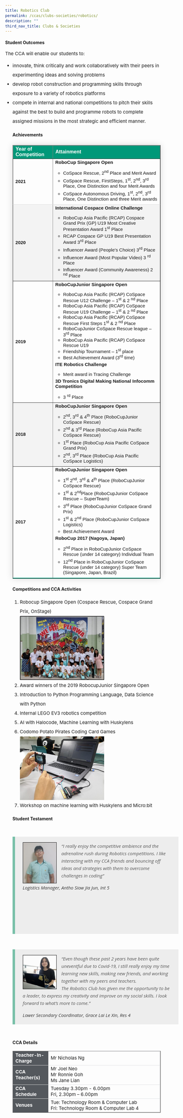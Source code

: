 ```yaml
---
title: Robotics Club
permalink: /ccas/clubs-societies/robotics/
description: ""
third_nav_title: Clubs & Societies
---
```

<h4><strong>Student Outcomes</strong></h4>
<p style="font-size:15px;">The CCA will enable our students to:</p>
<ul>
<li style="font-size:15px; line-height:2;">innovate, think critically and work collaboratively with their peers in experimenting ideas and solving problems</li>
<li style="font-size:15px; line-height:2;">develop robot construction and programming skills through exposure to a variety of robotics platforms</li>
<li style="font-size:15px; line-height:2;">compete in internal and national competitions to pitch their skills against the best to build and programme robots to complete assigned missions in the most strategic and efficient manner.</li>
	
	
<h4><strong>Achievements</strong></h4>

<table style="border-collapse: collapse;margin: 25px 0;font-size:15px;font-family: sans-serif;box-shadow: 0 0 20px rgba(0, 0, 0, 0.15);" border="1">
	
<thead style="background-color: #009879; font-weight: bold; font-size: 16px;">
	<tr>
			<td style="text-align:left;color:white;">Year of Competition</td>
			<td style="text-align:left;color:white;">Attainment</td>
		</tr>
	</thead>
<tbody>
	
<tr style="border-bottom: 1px solid #dddddd;">
<td><strong>2021</strong></td>
	<td style="font-size:15px;"><strong>RoboCup Singapore Open</strong>
		<br>
		<ul>
			<li style="font-size:15px;margin-bottom:5px;">CoSpace Rescue, 2<sup>nd</sup> Place and Merit Award</li>
                                <li style="font-size:15px;margin-bottom:5px;">CoSpace Rescue, FirstSteps, 1<sup>st</sup>, 2<sup>nd</sup>, 3<sup>rd</sup> Place, One Distinction and four Merit Awards</li>
                               <li style="font-size:15px;margin-bottom:5px;">CoSpace Autonomous Driving,  1<sup>st</sup>, 2<sup>nd</sup>, 3<sup>rd</sup> Place, One Distinction and three Merit awards</li>
		</ul>
	</td>
</tr>
															
<tr style="background-color: #f3f3f3;">
<td style="font-size:15px;"><strong>2020</strong></td>
	<td style="font-size:15px;"><strong>International Cospace Online Challenge</strong>
		<ul> 
			<li style="font-size:15px;margin-bottom:5px;">RoboCup Asia Pacific (RCAP) Cospace Grand Prix (GP) U19 Most Creative Presentation Award 1<sup>st</sup> Place</li>
                                <li style="font-size:15px;margin-bottom:5px;">RCAP Cospace GP U19 Best Presentation Award 3<sup>rd</sup> Place</li>
                                <li style="font-size:15px;margin-bottom:5px;">Influencer Award (People's Choice) 3<sup>rd</sup> Place</li>
                                <li style="font-size:15px;margin-bottom:5px;">Influencer Award (Most Popular Video) 3 <sup>rd</sup> Place</li>
                                <li style="font-size:15px;margin-bottom:5px;">Influencer Award (Community Awareness) 2 <sup>nd</sup> Place</li>
		</ul>
	</td>
</tr>

<tr>
<td style="font-size:15px;"><strong>2019</strong></td>
	<td style="font-size:15px;">
                 <strong>RoboCupJunior Singapore Open</strong>
		<ul> 
			<li style="font-size:15px;">RoboCup Asia Pacific (RCAP) CoSpace Rescue U12 Challenge – 1<sup>st</sup> &amp; 2 <sup>nd</sup> Place </li>
                                <li style="font-size:15px;">RoboCup Asia Pacific (RCAP) CoSpace Rescue U19 Challenge –  1<sup>st</sup> &amp; 2 <sup>nd</sup> Place</li>
                                <li style="font-size:15px;">RoboCup Asia Pacific (RCAP) CoSpace Rescue First Steps  1<sup>st</sup> &amp; 2 <sup>nd</sup> Place</li>
                                <li style="font-size:15px;">RoboCupJunior CoSpace Rescue league – 3<sup>rd</sup> Place</li>
                                <li style="font-size:15px;">RoboCup Asia Pacific (RCAP) CoSpace Rescue U19</li>
                                <li style="font-size:15px;">Friendship Tournament – 1<sup>st</sup> place</li>
                                <li style="font-size:15px;margin-bottom:5px;">Best Achievement Award (3<sup>rd</sup> time)</li>
	        </ul>
                <strong>ITE Robotics Challenge</strong>
		<ul> 
			<li style="font-size:15px;margin-bottom:5px;">Merit award in Tracing Challenge</li>
	        </ul>
             <strong>3D Tronics Digital Making National Infocomm Competition</strong>
		<ul> 
			<li style="font-size:15px;margin-bottom:5px;">3 <sup>rd</sup> Place</li>
	        </ul>
	</td>
</tr>

<tr style="background-color: #f3f3f3;">
<td style="font-size:15px;"><strong>2018</strong></td>
	<td style="font-size:15px;"><strong>RoboCupJunior Singapore Open</strong>
		<ul> 
			<li style="font-size:15px;margin-bottom:5px;">2<sup>nd</sup>, 3<sup>rd</sup> &amp; 4<sup>th</sup> Place (RoboCupJunior CoSpace Rescue)</li>
                                <li style="font-size:15px;margin-bottom:5px;">2<sup>nd</sup> &amp; 3<sup>rd</sup> Place (RoboCup Asia Pacific CoSpace Rescue)</li>
                                <li style="font-size:15px;margin-bottom:5px;">1<sup>st</sup> Place (RoboCup Asia Pacific CoSpace Grand Prix)</li>
                                <li style="font-size:15px;margin-bottom:5px;">2<sup>nd</sup>, 3<sup>rd</sup> Place (RoboCup Asia Pacific CoSpace Logistics)
		</li></ul>
	</td>
</tr>

<tr style="border-bottom: 2px solid #009879;">
<td style="font-size:15px;"><strong>2017</strong></td>
	<td style="font-size:15px;"><strong>RoboCupJunior Singapore Open</strong>
		<br>
		<ul> 
			<li style="font-size:15px;margin-bottom:5px;">1<sup>st</sup> 2<sup>nd</sup>, 3<sup>rd</sup> &amp; 4<sup>th</sup> Place (RoboCupJunior CoSpace Rescue)</li>
                                <li style="font-size:15px;margin-bottom:5px;">1<sup>st</sup> &amp; 2<sup>nd</sup>Place (RoboCupJunior CoSpace Rescue – SuperTeam)</li>
																	<li style="font-size:15px;margin-bottom:5px;">3<sup>rd</sup> Place (RoboCupJunior CoSpace Grand Prix)</li>
                                <li style="font-size:15px;margin-bottom:5px;">1<sup>st</sup> &amp; 2<sup>nd</sup> Place (RoboCupJunior CoSpace Logistics)</li>                                
                                <li style="font-size:15px;margin-bottom:5px;">Best Achievement Award</li>
		</ul>
	<strong>RoboCup 2017 (Nagoya, Japan)</strong>
		<br>
		<ul> 
			<li style="font-size:15px; margin-bottom:5px;">2<sup>nd</sup> Place in RoboCupJunior CoSpace Rescue (under 14 category) Individual Team</li>
                                <li style="font-size:15px;margin-bottom:5px;">12<sup>nd</sup> Place in RoboCupJunior CoSpace Rescue (under 14 category) Super Team (Singapore, Japan, Brazil)</li>
		</ul>
	</td>
</tr>
</tbody>
</table>

	
<h4><strong>Competitions and CCA Activities</strong></h4>

<ol>
<li style="font-size:15px; line-height:2;">Robocup Singapore Open (Cospace Rescue, Cospace Grand Prix, OnStage)</li>
<img style="width:60%; height:auto;" src="/images/robo1.jpg">
<li style="font-size:15px; line-height:2;">Award winners of the 2019 RobocupJunior Singapore Open</li>
<li style="font-size:15px; line-height:2;">Introduction to Python Programming Language, Data Science with Python</li>
<li style="font-size:15px; line-height:2;">Internal LEGO EV3 robotics competition</li>
<li style="font-size:15px; line-height:2;">AI with Halocode, Machine Learning with Huskylens</li>
<li style="font-size:15px; line-height:2;">Codomo Potato Pirates Coding Card Games</li>

<img style="width:60%; height:auto;" src="/images/robo2.jpg">
<li style="font-size:15px; line-height:2;">Workshop on machine learning with Huskylens and&nbsp;Micro:bit</li>
	</ol>
	
<h4><strong>Student Testament</strong></h4>
<blockquote style="font-size: 15px;
  width:100%;
  margin:50px auto;
  font-family:Open Sans;
  font-style:italic;
  color: #555555;
  padding:1.2em 25px 1.2em 25px;
  border-left:8px solid #78C0A8 ;
  line-height:1.6;
  position: relative;
  background:#EDEDED;">
<img align="left" src="/images/robo3.jpg" style="width: 23%;margin-right:15px;">
“I really enjoy the competitive ambience and the adrenaline rush during Robotics competitions.  I like interacting with my CCA friends and bouncing off ideas and strategies with them to overcome challenges in coding”
  <span style="display:block; color:#333333; margin-top:1em;font-size:15px;"><em>Logistics Manager, Antho Siow Jia Jun, Int 5</em></span><br><br><br><br><br>
</blockquote>

<blockquote style="font-size: 15px;
  width:100%;
  margin:50px auto;
  font-family:Open Sans;
  font-style:italic;
  color: #555555;
  padding:1.2em 25px 1.2em 25px;
  border-left:8px solid #78C0A8 ;
  line-height:1.6;
  position: relative;
  background:#EDEDED;">
<img align="left" alt="Lower Secondary Coordinator, " src="/images/robo4.jpg" style="width: 23%;margin-right:15px;">“Even though these past 2 years have been quite uneventful due to Covid-19, I still really enjoy my time learning new skills, making new friends, and working together with my peers and teachers.<br>
The Robotics Club has given me the opportunity to be a leader, to express my creativity and improve on my social skills. I look forward to what’s more to come.”
  <span style="display:block; color:#333333; margin-top:1em;font-size:15px;"><em>Lower Secondary Coordinator, Grace Lai Le Xin, Res 4</em></span>
	</blockquote>

<h4><strong>CCA Details</strong></h4>
<table border="1" style="width:100%;">
	<tbody>
		<tr>
			<td style="background-color: #54585d; font-weight: bold; font-size: 15px; border: 1px solid #54585d; color:white;border-bottom: 1px solid #dddddd;width:24%;">Teacher-In-Charge</td>
			<td style="border: 1px solid #dddfe1;font-size: 15px;">Mr Nicholas Ng</td>
		</tr>

<tr>
			<td style="background-color: #54585d; font-weight: bold; font-size: 15px; border: 1px solid #54585d;border-bottom: 1px solid #dddddd; color:white;">CCA Teacher(s)</td>
			<td style="border: 1px solid #dddfe1;font-size: 15px;">Mr Joel Neo<br>Mr Ronnie Goh<br>Ms Jane Lian</td>
		</tr>

<tr>
			<td style="background-color: #54585d; font-weight: bold; font-size: 15px; border: 1px solid #54585d; color:white;border-bottom: 1px solid #dddddd;">CCA Schedule</td>
			<td style="border: 1px solid #dddfe1;font-size: 15px;">Tuesday 3.30pm - 6.00pm<br>Fri, 2.30pm – 6.00pm</td>
		</tr>
		
<tr>
			<td style="background-color: #54585d; font-weight: bold; font-size: 15px; border: 1px solid #54585d; color:white;">Venues</td>
			<td style="border: 1px solid #dddfe1;font-size: 15px;">Tue: Technology Room &amp; Computer Lab<br>Fri: Technology Room &amp; Computer Lab 4</td>
		</tr>
		
</tbody>
</table>
</div></ul>